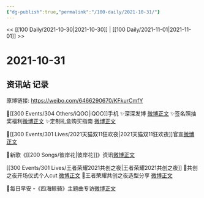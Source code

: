 ```yaml
---
{"dg-publish":true,"permalink":"/100-daily/2021-10-31/"}
---
```



<< [[100 Daily/2021-10-30\|2021-10-30]] | [[100 Daily/2021-11-01\|2021-11-01]] >>

# 2021-10-31

## 资讯站 记录

原博链接: https://weibo.com/6466290670/KFkurCmfY

🌟[[300 Events/304 Others/iQOO\|iQOO]]手机
✨深深发博 [微博正文](https://m.weibo.cn/6466290670/4698333199730201)
✨签名照抽奖福利[微博正文](https://m.weibo.cn/6466290670/4698385842439846)
✨定制礼盒购买指南 [微博正文](https://m.weibo.cn/6466290670/4698360370431977)

🌟[[300 Events/301 Lives/2021天猫双11狂欢夜\|2021天猫双11狂欢夜]]官宣[微博正文](https://m.weibo.cn/6466290670/4698356049776731)

🌟新歌《[[200 Songs/彼岸花\|彼岸花]]》资讯[微博正文](https://m.weibo.cn/6466290670/4698485867416268)

[[300 Events/301 Lives/王者荣耀2021共创之夜\|王者荣耀2021共创之夜]]
🌟共创之夜开场仪式个人cut [微博正文](https://m.weibo.cn/6466290670/4698321682433759)
🌟王者荣耀共创之夜造型分享 [微博正文](https://m.weibo.cn/6466290670/4698423212901244)

🌟每日早安 -《四海鲸骑》主题曲专访[微博正文](https://m.weibo.cn/6466290670/4698277927191334)
